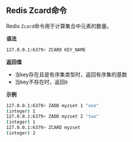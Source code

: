 ## Redis Zcard命令

Redis `Zcard`命令用于计算集合中元素的数量。

**语法**

```bash
127.0.0.1:6379> ZCARD KEY_NAME
```

**返回值**

* 当key存在且是有序集类型时，返回有序集的基数
* 当key不存在时，返回`0`

**示例**

```bash
127.0.0.1:6379> ZADD myzset 1 "one"
(integer) 1
127.0.0.1:6379> ZADD myzset 2 "two"
(integer) 1
127.0.0.1:6379> ZCARD myzset
(integer) 2
```
